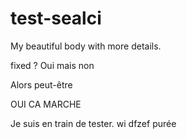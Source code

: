 # test-sealci
My beautiful body with more details.

fixed ? Oui mais non

Alors peut-être

OUI CA MARCHE

Je suis en train de tester. wi
dfzef purée
